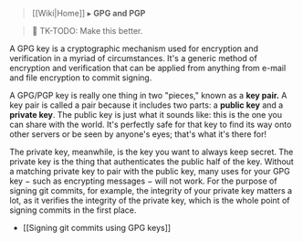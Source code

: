 > [[Wiki|Home]] ▸ **GPG and PGP**

> :construction: TK-TODO: Make this better.

A GPG key is a cryptographic mechanism used for encryption and verification in a myriad of circumstances. It's a generic method of encryption and verification that can be applied from anything from e-mail and file encryption to commit signing.

A GPG/PGP key is really one thing in two "pieces," known as a **key pair.** A key pair is called a pair because it includes two parts: a **public key** and a **private key**. The public key is just what it sounds like: this is the one you can share with the world. It's perfectly safe for that key to find its way onto other servers or be seen by anyone's eyes; that's what it's there for!

The private key, meanwhile, is the key you want to always keep secret. The private key is the thing that authenticates the public half of the key. Without a matching private key to pair with the public key, many uses for your GPG key − such as encrypting messages − will not work. For the purpose of signing git commits, for example, the integrity of your private key matters a lot, as it verifies the integrity of the private key, which is the whole point of signing commits in the first place.

* [[Signing git commits using GPG keys]]